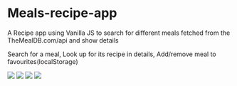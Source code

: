 # Meals-recipe-app
A Recipe app using Vanilla JS to search for different meals fetched from the TheMealDB.com/api and show details

Search for a meal,
Look up for its recipe in details,
Add/remove meal to favourites(localStorage)


![](https://pasteboard.co/TdPwzcXjnBh9.png)
![](https://pasteboard.co/cOatJk9TAHiq.png)
![](https://pasteboard.co/4OdVzV9bYjGx.png)
![](https://pasteboard.co/cSVIxHHTqu10.png)

